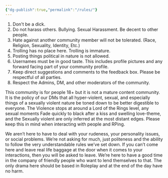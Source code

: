 ```yaml
---
{"dg-publish":true,"permalink":"/rules/"}
---
```


1. Don't be a dick.
2. Do not harass others. Bullying. Sexual Harassment. Be decent to other people.
3. Hate against another community member will not be tolerated. (Race, Religion, Sexuality, Identity, Etc.)
4. Trolling has no place here. Trolling is immature.
5. Posting things political in nature is not allowed. 
6. Usernames must be in good taste. This includes profile pictures and any forward facing part of your community profile.
7. Keep direct suggestions and comments to the feedback box. Please be respectful of all parties.
8. Respect the Admins, DM, and other moderators of the community.  

This community is for people 18+ but it is not a mature content community. It is the policy of our DMs that all hyper-violent, sexual, and especially things of a sexually violent nature be toned down to be better digestible to everyone. The Violence stops at around a Lord of the Rings level, any sexual moments Fade quickly to black after a kiss and swelling love-theme, and the Sexually violent are only inferred at the most distant edges. Please keep this in mind when interacting with people and RPing.

  

We aren’t here to have to deal with your rudeness, your personality issues, or social problems. We’re not asking for much, just politeness and the ability to follow the very understandable rules we’ve set down. If you can’t come here and leave real life baggage at the door when it comes to your interactions, then you will be asked to leave. We’re here to have a good time in the company of friendly people who want to lend themselves to that. The only drama here should be based in Roleplay and at the end of the day have no harm.
